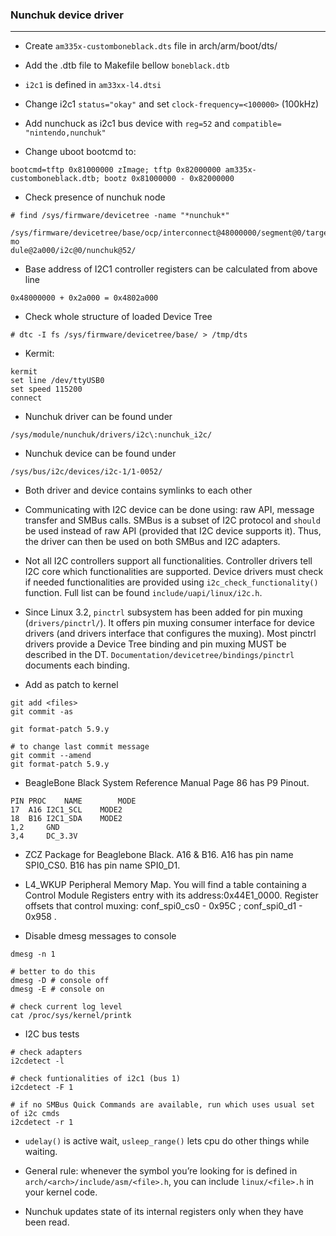 ### Nunchuk device driver
---

* Create `am335x-customboneblack.dts` file in arch/arm/boot/dts/

* Add the .dtb file to Makefile bellow `boneblack.dtb`

* `i2c1` is defined in `am33xx-l4.dtsi`

* Change i2c1 `status="okay"` and set `clock-frequency=<100000>` (100kHz)

* Add nunchuck as i2c1 bus device with `reg=52` and `compatible= "nintendo,nunchuk"`

* Change uboot bootcmd to:
```
bootcmd=tftp 0x81000000 zImage; tftp 0x82000000 am335x-customboneblack.dtb; bootz 0x81000000 - 0x82000000
```

* Check presence of nunchuk node
```
# find /sys/firmware/devicetree -name "*nunchuk*"

/sys/firmware/devicetree/base/ocp/interconnect@48000000/segment@0/target-mo
dule@2a000/i2c@0/nunchuk@52/
```

* Base address of I2C1 controller registers can be calculated from above line
```
0x48000000 + 0x2a000 = 0x4802a000
```

* Check whole structure of loaded Device Tree
```
# dtc -I fs /sys/firmware/devicetree/base/ > /tmp/dts
```

* Kermit:
```
kermit
set line /dev/ttyUSB0
set speed 115200
connect
```

* Nunchuk driver can be found under
```
/sys/module/nunchuk/drivers/i2c\:nunchuk_i2c/
```

* Nunchuk device can be found under
```
/sys/bus/i2c/devices/i2c-1/1-0052/
``` 

* Both driver and device contains symlinks to each other

* Communicating with I2C device can be done using: raw API, message transfer and SMBus calls. SMBus is a subset of I2C protocol and `should` be used instead of raw API (provided that I2C device supports it). Thus, the driver can then be used on both SMBus and I2C adapters. 

* Not all I2C controllers support all functionalities. Controller drivers tell I2C core which functionalities are supported. Device drivers must check if needed functionalities are provided using `i2c_check_functionality()` function. Full list can be found `include/uapi/linux/i2c.h`.

* Since Linux 3.2, `pinctrl` subsystem has been added for pin muxing (`drivers/pinctrl/`). It offers pin muxing consumer interface for device drivers (and drivers interface that configures the muxing). Most pinctrl drivers provide a Device Tree binding and pin muxing MUST be described in the DT. `Documentation/devicetree/bindings/pinctrl` documents each binding.

* Add as patch to kernel
```
git add <files>
git commit -as

git format-patch 5.9.y

# to change last commit message
git commit --amend
git format-patch 5.9.y
```

* BeagleBone Black System Reference Manual Page 86 has P9 Pinout.
```
PIN	PROC 	NAME 		MODE
17	A16	I2C1_SCL	MODE2
18	B16	I2C1_SDA	MODE2
1,2		GND
3,4		DC_3.3V
```

* ZCZ Package for Beaglebone Black. A16 & B16. A16 has pin name SPI0_CS0. B16 has pin name SPI0_D1.

* L4_WKUP Peripheral Memory Map. You will find a table containing a Control Module Registers entry with its address:0x44E1_0000. Register offsets that control muxing: conf_spi0_cs0 - 0x95C ; conf_spi0_d1 - 0x958 . 

* Disable dmesg messages to console
```
dmesg -n 1 

# better to do this
dmesg -D # console off
dmesg -E # console on

# check current log level
cat /proc/sys/kernel/printk
```

* I2C bus tests
```
# check adapters
i2cdetect -l

# check funtionalities of i2c1 (bus 1)
i2cdetect -F 1

# if no SMBus Quick Commands are available, run which uses usual set of i2c cmds
i2cdetect -r 1 
```

* `udelay()` is active wait, `usleep_range()` lets cpu do other things while waiting.

* General rule: whenever the symbol you’re looking for is defined in `arch/<arch>/include/asm/<file>.h`, you can include `linux/<file>.h` in your kernel code.

* Nunchuk updates state of its internal registers only when they have been read.
